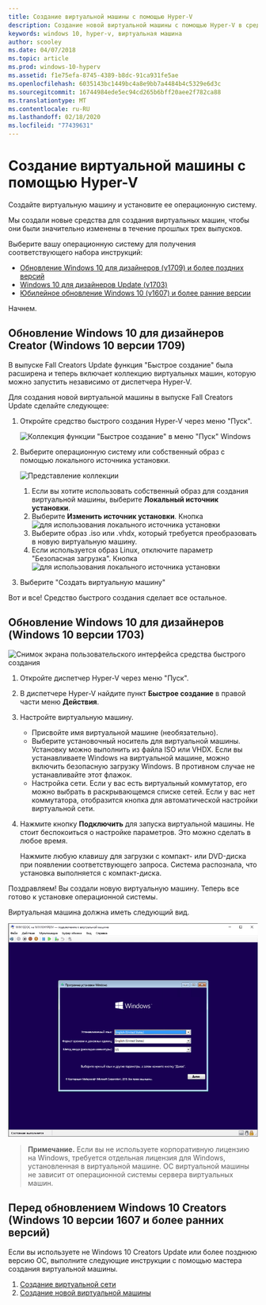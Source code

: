 ```yaml
---
title: Создание виртуальной машины с помощью Hyper-V
description: Создание новой виртуальной машины с помощью Hyper-V в среде Windows 10 Creators Update
keywords: windows 10, hyper-v, виртуальная машина
author: scooley
ms.date: 04/07/2018
ms.topic: article
ms.prod: windows-10-hyperv
ms.assetid: f1e75efa-8745-4389-b8dc-91ca931fe5ae
ms.openlocfilehash: 6035143bc1449bc4a8e9bb7a4484b4c5329e6d3c
ms.sourcegitcommit: 16744984ede5ec94cd265b6bff20aee2f782ca88
ms.translationtype: MT
ms.contentlocale: ru-RU
ms.lasthandoff: 02/18/2020
ms.locfileid: "77439631"
---
```

# <a name="create-a-virtual-machine-with-hyper-v"></a>Создание виртуальной машины с помощью Hyper-V

Создайте виртуальную машину и установите ее операционную систему.

Мы создали новые средства для создания виртуальных машин, чтобы они были значительно изменены в течение прошлых трех выпусков.

Выберите вашу операционную систему для получения соответствующего набора инструкций:

* [Обновление Windows 10 для дизайнеров (v1709) и более поздних версий](quick-create-virtual-machine.md#windows-10-fall-creators-update-windows-10-version-1709)
* [Windows 10 для дизайнеров Update (v1703)](quick-create-virtual-machine.md#windows-10-creators-update-windows-10-version-1703)
* [Юбилейное обновление Windows 10 (v1607) и более ранние версии](quick-create-virtual-machine.md#before-windows-10-creators-update-windows-10-version-1607-and-earlier)

Начнем.

## <a name="windows-10-fall-creators-update-windows-10-version-1709"></a>Обновление Windows 10 для дизайнеров Creator (Windows 10 версии 1709)

В выпуске Fall Creators Update функция "Быстрое создание" была расширена и теперь включает коллекцию виртуальных машин, которую можно запустить независимо от диспетчера Hyper-V.

Для создания новой виртуальной машины в выпуске Fall Creators Update сделайте следующее:

1. Откройте средство быстрого создания Hyper-V через меню "Пуск".

    ![Коллекция функции "Быстрое создание" в меню "Пуск" Windows](media/quick-create-start-menu.png)

1. Выберите операционную систему или собственный образ с помощью локального источника установки.

    ![Представление коллекции](media/vmgallery.png)

    1. Если вы хотите использовать собственный образ для создания виртуальной машины, выберите **Локальный источник установки**.
    1. Выберите **Изменить источник установки**.
      Кнопка ![для использования локального источника установки](media/change-source.png)
    1. Выберите образ .iso или .vhdx, который требуется преобразовать в новую виртуальную машину.
    1. Если используется образ Linux, отключите параметр "Безопасная загрузка".
      Кнопка ![для использования локального источника установки](media/toggle-secure-boot.png)

1. Выберите "Создать виртуальную машину"

Вот и все!  Средство быстрого создания сделает все остальное.

## <a name="windows-10-creators-update-windows-10-version-1703"></a>Обновление Windows 10 для дизайнеров (Windows 10 версии 1703)

![Снимок экрана пользовательского интерфейса средства быстрого создания](media/quickcreatesteps_inked.jpg)

1. Откройте диспетчер Hyper-V через меню "Пуск".

1. В диспетчере Hyper-V найдите пункт **Быстрое создание** в правой части меню **Действия**.

1. Настройте виртуальную машину.

    * Присвойте имя виртуальной машине (необязательно).
    * Выберите установочный носитель для виртуальной машины. Установку можно выполнить из файла ISO или VHDX.
    Если вы устанавливаете Windows на виртуальной машине, можно включить безопасную загрузку Windows. В противном случае не устанавливайте этот флажок.
    * Настройка сети.
    Если у вас есть виртуальный коммутатор, его можно выбрать в раскрывающемся списке сетей. Если у вас нет коммутатора, отобразится кнопка для автоматической настройки виртуальной сети.

1. Нажмите кнопку **Подключить** для запуска виртуальной машины. Не стоит беспокоиться о настройке параметров. Это можно сделать в любое время.

    Нажмите любую клавишу для загрузки с компакт- или DVD-диска при появлении соответствующего запроса.  Система распознала, что установка выполняется с компакт-диска.

Поздравляем! Вы создали новую виртуальную машину.  Теперь все готово к установке операционной системы.

Виртуальная машина должна иметь следующий вид.

![Начальный экран виртуальной машины](media/OSDeploy_upd.png)

> **Примечание.** Если вы не используете корпоративную лицензию на Windows, требуется отдельная лицензия для Windows, установленная в виртуальной машине. ОС виртуальной машины не зависит от операционной системы сервера виртуальных машин.

## <a name="before-windows-10-creators-update-windows-10-version-1607-and-earlier"></a>Перед обновлением Windows 10 Creators (Windows 10 версии 1607 и более ранних версий)

Если вы используете не Windows 10 Creators Update или более позднюю версию ОС, выполните следующие инструкции с помощью мастера создания виртуальной машины.

1. [Создание виртуальной сети](connect-to-network.md)
1. [Создание новой виртуальной машины](create-virtual-machine.md)
